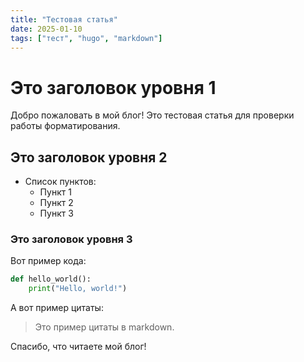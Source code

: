 ```yaml
---
title: "Тестовая статья"
date: 2025-01-10
tags: ["тест", "hugo", "markdown"]
---
```


# Это заголовок уровня 1

Добро пожаловать в мой блог! Это тестовая статья для проверки работы форматирования.

## Это заголовок уровня 2

- Список пунктов:
  - Пункт 1
  - Пункт 2
  - Пункт 3

### Это заголовок уровня 3

Вот пример кода:
```python
def hello_world():
    print("Hello, world!")
```

А вот пример цитаты:


> Это пример цитаты в markdown.

Спасибо, что читаете мой блог!